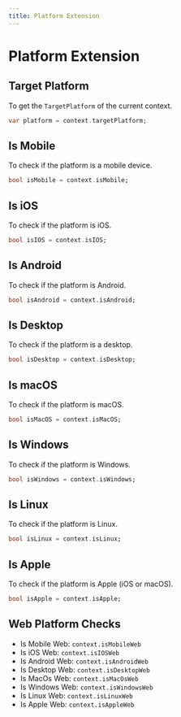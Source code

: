 ```yaml
---
title: Platform Extension
---
```


# Platform Extension

## Target Platform
To get the `TargetPlatform` of the current context.

```dart
var platform = context.targetPlatform;
```

## Is Mobile

To check if the platform is a mobile device.

```dart
bool isMobile = context.isMobile;
```

## Is iOS

To check if the platform is iOS.

```dart
bool isIOS = context.isIOS;
```

## Is Android

To check if the platform is Android.

```dart
bool isAndroid = context.isAndroid;
```

## Is Desktop

To check if the platform is a desktop.

```dart
bool isDesktop = context.isDesktop;
```

## Is macOS

To check if the platform is macOS.

```dart
bool isMacOS = context.isMacOS;
```

## Is Windows

To check if the platform is Windows.

```dart
bool isWindows = context.isWindows;
```

## Is Linux

To check if the platform is Linux.

```dart
bool isLinux = context.isLinux;
```

## Is Apple

To check if the platform is Apple (iOS or macOS).

```dart
bool isApple = context.isApple;
```

## Web Platform Checks

- Is Mobile Web: `context.isMobileWeb`
- Is iOS Web: `context.isIOSWeb`
- Is Android Web: `context.isAndroidWeb`
- Is Desktop Web: `context.isDesktopWeb`
- Is MacOs Web: `context.isMacOsWeb`
- Is Windows Web: `context.isWindowsWeb`
- Is Linux Web: `context.isLinuxWeb`
- Is Apple Web: `context.isAppleWeb`

